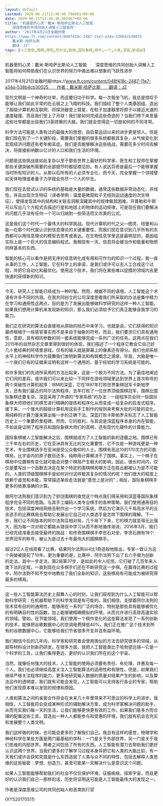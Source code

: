 ```yaml
---
layout: default
Lastmod: 2020-06-21T13:40:40.796981+00:00
date: 2020-06-21T13:40:38.802467+00:00
title: "机器里的心灵：戴米·斯哈萨比斯论人工智能
　　深度思维的共同创始人讲解人工智能将"
author: "2017年4月21日金融时报
https://www.ft.com/content/048f418c-2487-11e7-a34a-538b4cb30025
　　戴米斯·哈萨比斯
　　翻译：JZ"
tags: [人工智能,围棋,棋局,阿尔法,能够,国际象棋,棋手,一个,人类,深蓝,新语丝]
---
```


机器里的心灵：戴米·斯哈萨比斯论人工智能　　深度思维的共同创始人讲解人工智能将如何帮助我们在认识世界的努力中做出难以想象的飞跃性进步

2017年4月21日金融时报https://www.ft.com/content/048f418c-2487-11e7-a34a-538b4cb30025　　作者：戴米斯·哈萨比斯　　翻译：JZ

现代文明是一个神奇的壮举，而这要归功于科学。每一次我坐飞机，我总是惊叹于能够让我们如此平常的在云层之上飞翔的科技。我们描绘了整个人类基因组、造出了超级计算机和互联网、将探测器登上彗星、在粒子加速器里将原子以接近光速的速度碰撞、而且我们登上了月球！我们是如何完成这些奇迹的？当我们停下来思量这些壮举都是出自我们3英镑重的大脑，我们就会觉得这一切是如何的不同寻常。

科学方法可能是人类有过的最强大的思想，自启蒙运动以来的进步更是惊人。但是我们现在到了一个关键阶段，需要我们掌握的很多系统都极其复杂，从气候变化到宏观经济问题还有老年痴呆症。我们是否能够解决这些挑战，需要花多少时间去解决，将直接影响数以亿计的人口和我们生活的环境。

问题是这些挑战是如此复杂以至于那些世界上最好的科学家、医生和工程师在掌握那些关键突破所需要的全部细节时都捉襟见肘。有人说达芬奇是最后一个能够掌握当时所有知识的人。从那以后所有的人必须专业化，而今天，完全掌握一个领域譬如天体物理或者量子力学就会穷尽一个人的毕生。

我们现在去尝试认识的系统的基础是大量的数据，通常这些数据非常动态化、非线性，并且出现次生特征（译者举例：温度是微观粒子无规则运动速度的次生特征），使得发现其中的结构和关联去洞察深藏其中的规律极其困难。开普勒和牛顿可以写出几个方程式去描述行星和地球上的物体的运动规律，可是现在我们要解决的问题几乎没有任何一个可以归纳到一些简洁而又优美的公式。

这是我们这个时代一个最伟大的科学挑战。现代计算机时代之父—图灵、纽曼和山能—在那个时代就认识到信息理论的关键重要性，而我们现在意识到几乎所有的东西都可以用信息理论的模型去思考或表达。在生物信息学里这是最明显的，基因组实际上是一个巨大的信息编码程式。我相信有一天，信息将会被当作和能量和物质同样基本的东西。

智能的核心可以看作是把无序的信息转化成有用和可作为的知识一个过程。我一直从事的工作，人工智能，它在科学上的承诺，是我们或许可以去人工合成这个过程，并把它自动化和最优化。使用这个技术，我们将在某些难以捉摸的领域内去更快速的获得新的知识。

***

今天，研究人工智能已经成为一种时髦。然而，根据不同的语境，人工智能这个术语有许多不同的内涵。在我共同创立的公司深度思维我们所采取的办法是集中精力在学习和通用性这两点，目的是为了发展出能够做科学研究的这样一种人工智能。如果我们想用计算机来发现新的知识，那么我们必须给予它们真正能够自我学习的能力。

我们正在研究的算法会直接地从原始的经历中来学习，也就是说，它们获得的知识最终根植于一些感官事实而不是来自于抽象的符号。而且，我们要求它们具有通用性，意即，具有相同参数的同一套系统能够完成一系列广泛的任务。这两点在我们2015年的自然杂志文章里得到很好的体现，我们描述了一个程序它教会它自己好几十套经典的阿塔里游戏，仅有的输入就是屏幕上的像素还有得分。我们也把系统水平上的神经科学作为鼓舞我们发明新算法和构筑概念之源泉，毕竟，大脑是唯一一个我们已有的证据来证明有这样一个通用的、基于经验的学习系统是可能的。

和许多我们的先进所采用的方法比起来，这是一个极为不同方法。为了最佳地阐述它们间的差异，或许我们可以来比较一下同样在游戏领域里达到世界上首次称号的两个突破性计算机程序：IBM的深蓝，它在1997年打败世界象棋冠军卡斯帕罗夫，还有我们最近的阿尔法狗程序，去年打败了一位世界顶级围棋冠军，围棋比国际象棋还要复杂。深蓝采用了所谓的“专家系统”的办法：一组程序员会同一些国际象棋大师把他们的棋艺进行精确的提炼和程序化从而变成一组复杂的启发式程序。接下来，一个强大的超级计算机用这些手工制作的规则来考察大批的可能的变化，用纯粹的计算力量来算出每一步的正确下法。深蓝打败卡斯帕罗夫标志了人工智能历史上一个重要的里程碑。然而，它的胜利，与其说是深蓝程序本身的内在智能，不如说是证明了程序员和国际象棋大师们的高明，还有现代化硬件的计算能力。

国际象棋被人工智能解决之后，围棋就成为了人工智能的新的逐鹿之地。围棋已有三千年左右的历史，它在亚洲具有无比的文化重要性，它不仅是一种游戏更是一种艺术，专业围棋选手在亚洲是受公众敬仰的人士。围棋有高达10的170次方的可能棋局，比宇宙内的原子数目还多，纯粹用计算解决不了围棋。事实上，一个棋子在棋局中位置稍有变化就可能会对整个棋局产生极大的影响，因此，很长时间内，仅仅是要写出一个函数去决定在某个特定的围棋棋局哪方正在胜出都被认为是不可能的。人类的顶级围棋棋手是如何对付这样极其复杂的情况的呢？他们很大的程度上依赖于直觉和本能，常常描述某些走法就是“感觉上是对的”；相反，国际象棋棋手更多的依靠准确的计算。

做阿尔法狗我们意识到为了抓住围棋的直觉这个特点我们得采用和深蓝等国际象棋程序完全不同的思路。与其手工编码人类专业棋手的各种策略，我们使用通用目的技术，包括深度神经网络去制作出一个学习系统，然后为它演示几千局高水平的业余选手的比赛棋局去帮助它发展出它自己对人类选手是怎样下围棋的理解。下一步，我们让不同版本的阿尔法狗互相对局，几千局下下来，它的棋力就变得无比强大，因为每一次对局它都能从错误中学习从而不断地循序渐进。2016年3月，我们已经完成准备去接受最终的挑战：和传奇围棋棋手李世石对垒，李世石拥有18个世界冠军的称号，被认为是过去十年最伟大的围棋棋手。

超过2亿人在线观看了比赛，结果阿尔法狗以4比1奇迹般地胜出，专家一致认为这个突破被提前了10年。更为重要的是，比赛中，阿尔法狗下出了五六手极为创新的走法，其中一步走法，第2局第37步，是如此的令人吃惊，它打破了几百年来人类下法的定规，一直到现在众多棋手们还在不断研究这一步棋。在赢得比赛的过程中，阿尔法狗不知不觉中地教给了我们全新的知识，这些棋局有可能成为被研究得最多的棋局。

***

这一些人工智能算法历史上鼓舞人心的时刻，让我们窥视到为什么人工智能可以帮助科学研究：在机器帮助下的科学发现是有可能的。我们相信，支撑着阿尔法狗的技术具有目的的通用性，能够用在一系列广泛的场合，特别是那些具有能够被优化的有明确目的性的函数，加上能够被精确模拟的环境，从而允许进行高效高速实验的领域。譬如，在节能领域，我们使用一个稍作变化的这些算法发现了一系列创新的技术，能够把谷歌数据中心的空调电费降低40%，我们正在推广这个技术到所有的谷歌数据中心，它能够给我们节省很多开支并且有益环境。

我们相信今后的几年内，科学家和研究者会使用类似的方法去研究很多的领域，从超导材料设计到新药研发。在很多方面，我把人工智能类比于哈勃望远镜—它是一个科学的工具，让我们看得更远，更好的认识我们所在的这个宇宙。

当然，就像任何强大的技术，人工智能的使用必须要有责任、有伦理，并惠及每一个人。我们也必须继续高度关注人工智能算法的适用性和有限性。但是，如果我们继续严格关注程序的能力，更多地研究输入数据的质量对结果产生的影响，以及算法运作的透明度，我们就有可能会发现，人工智能可以支持各行各业的专家，帮助他们发现原本难以发现的规律和原因。

人类和算法之间的亲密合作将会在未来几十年里带来不可思议的科学上的进步。我相信，人工智能将会变成某种形式的辅助解决方案，成为科学家解决问题的助手，从而充实我们每一天的生活，让我们能够更快更有效的工作。如果我们能多方而合理的配置这些工具，营造出一种人人都能参与和受惠的环境，我们就有机会去充实和发展整个人类文明。

我们这样做的时候，也可能会更多的了解我们自己。我总有这样的感觉，物理学和神经科学在某些方面是两门最基础的学科：一门是关于外部世界，另一门是关于我们思维的内部世界。两者之间包括了所有的东西。人工智能有潜力去帮助我们更好认识这两个世界。当我们更多的了解学习过程本身并把它和人类的大脑比较，有一天我们或许会获知究竟是什么东西造就了人类与众不同的特性，包括去解释人类思维的这些秘密：梦想、创造力，甚至可能某一天解决什么是意识这个问题。

如果人工智能能够帮助我们的社会不仅仅保护环境，征服疾病，探索宇宙，而且更好的认识我们自己—那样的话，历史将证明这可能是人工智能最伟大的发现之一。

作者是深度思维公司的共同创始人和首席执行官

(XYS20170511)

